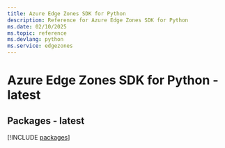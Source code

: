 ```yaml
---
title: Azure Edge Zones SDK for Python
description: Reference for Azure Edge Zones SDK for Python
ms.date: 02/10/2025
ms.topic: reference
ms.devlang: python
ms.service: edgezones
---
```

# Azure Edge Zones SDK for Python - latest
## Packages - latest
[!INCLUDE [packages](edge-zones-index.md)]